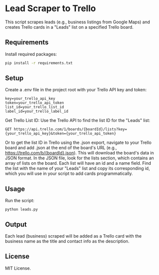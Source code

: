 # Lead Scraper to Trello

This script scrapes leads (e.g., business listings from Google Maps) and creates Trello cards in a "Leads" list on a specified Trello board.

## Requirements

Install required packages:

```bash
pip install -r requirements.txt
```

## Setup
Create a .env file in the project root with your Trello API key and token:

```
key=your_trello_api_key
token=your_trello_api_token
list_id=your_trello_list_id
label_id=your_trello_label_id
```

Get Trello List ID: Use the Trello API to find the list ID for the "Leads" list:

```
GET https://api.trello.com/1/boards/{boardId}/lists?key={your_trello_api_key}&token={your_trello_api_token}
```
Or to get the list ID in Trello using the .json export, navigate to your Trello board and add .json at the end of the board's URL (e.g., https://trello.com/b/{boardId}.json). This will download the board's data in JSON format. In the JSON file, look for the lists section, which contains an array of lists on the board. Each list will have an id and a name field. Find the list with the name of your "Leads" list and copy its corresponding id, which you will use in your script to add cards programmatically.

## Usage
Run the script:
```
python leads.py
```

## Output
Each lead (business) scraped will be added as a Trello card with the business name as the title and contact info as the description.

## License
MIT License.
